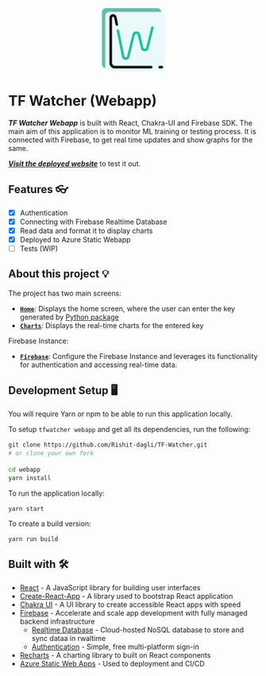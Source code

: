 <p align="center">
  <img src="../media/logo.png" height="128"/>
</p>

# TF Watcher (Webapp)

_**TF Watcher Webapp**_ is built with React, Chakra-UI and Firebase SDK.
The main aim of this application is to monitor ML training or testing process. It is connected with Firebase, to get
real time updates and show graphs for the same.

<!--- TODO: Fill out the website link -->
[_**Visit the deployed website**_](TODO) to test it out.

## Features 👓

- [x] Authentication
- [x] Connecting with Firebase Realtime Database
- [x] Read data and format it to display charts
- [x] Deployed to Azure Static Webapp
- [ ] Tests (WIP)

## About this project 💡

The project has two main screens:

- [**`Home`**](/src/screens/HomeScreen.js): Displays the home screen, where the user can enter the key generated by [Python package](https://github.com/Rishit-dagli/TF-Watcher/tree/main/tfwatcher)
- [**`Charts`**](/src/screens/ChartScreen.js): Displays the real-time charts for the entered key

Firebase Instance: 
- [**`Firebase`**](/src/firebase/Firebase.js): Configure the Firebase Instance and leverages its functionality for authentication and accessing real-time data.

## Development Setup 🖥️

You will require Yarn or npm to be able to run this application locally.

To setup `tfwatcher webapp` and get all its dependencies, run the following:

```sh
git clone https://github.com/Rishit-dagli/TF-Watcher.git
# or clone your own fork

cd webapp
yarn install
```

To run the application locally:
```
yarn start
```

To create a build version:
```
yarn run build
```

## Built with 🛠

- [React](https://reactjs.org/) - A JavaScript library for building user interfaces
- [Create-React-App](https://create-react-app.dev/) - A library used to bootstrap React application
- [Chakra UI](https://chakra-ui.com/) - A UI library to create accessible React apps with speed
- [Firebase](https://firebase.google.com/) - Accelerate and scale app development with fully managed backend infrastructure
  - [Realtime Database](https://firebase.google.com/products/realtime-database) - Cloud-hosted NoSQL database to store and sync dataa in rwaltime
  - [Authentication](https://firebase.google.com/products/auth) - Simple, free multi-platform sign-in
- [Recharts](https://recharts.org/en-US/) - A charting library to built on React components
- [Azure Static Web Apps](https://azure.microsoft.com/en-us/services/app-service/static/) - Used to deployment and CI/CD
